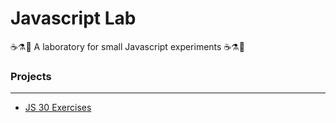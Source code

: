 # Javascript Lab

☕⚗🔬 A laboratory for small Javascript experiments ☕⚗🔬

### Projects
---
+ [JS 30 Exercises](js_30/README.md)